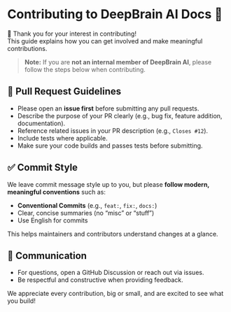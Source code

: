 # Contributing to DeepBrain AI Docs 🤝

🙌 Thank you for your interest in contributing!  
This guide explains how you can get involved and make meaningful contributions.

> **Note:** If you are **not an internal member of DeepBrain AI**, please follow the steps below when contributing.

## 🔧 Pull Request Guidelines
- Please open an **issue first** before submitting any pull requests.
- Describe the purpose of your PR clearly (e.g., bug fix, feature addition, documentation).
- Reference related issues in your PR description (e.g., `Closes #12`).
- Include tests where applicable.
- Make sure your code builds and passes tests before submitting.

## ✅ Commit Style
We leave commit message style up to you, but please **follow modern, meaningful conventions** such as:
- **Conventional Commits** (e.g., `feat:`, `fix:`, `docs:`)
- Clear, concise summaries (no “misc” or “stuff”)
- Use English for commits

This helps maintainers and contributors understand changes at a glance.

## 💬 Communication
- For questions, open a GitHub Discussion or reach out via issues.
- Be respectful and constructive when providing feedback.

We appreciate every contribution, big or small, and are excited to see what you build!
